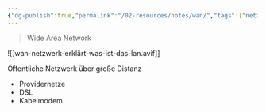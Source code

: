 ```yaml
---
{"dg-publish":true,"permalink":"/02-resources/notes/wan/","tags":["netzwerk"],"noteIcon":"","updated":"2024-06-10T02:02:17.000+02:00"}
---
```


> Wide Area Network

![[wan-netzwerk-erklärt-was-ist-das-lan.avif]]

Öffentliche Netzwerk über große Distanz
- Providernetze
- DSL
- Kabelmodem